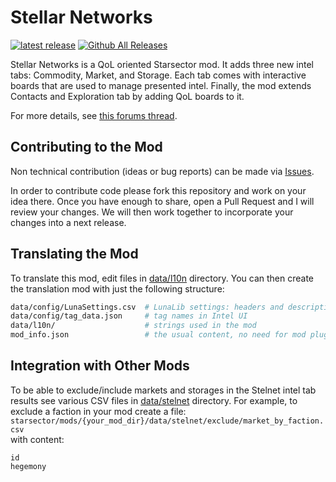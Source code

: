 # Stellar Networks

[![latest release](https://img.shields.io/github/v/release/jaghaimo/stelnet?label=download%20latest)](https://github.com/jaghaimo/stelnet/releases/latest)
[![Github All Releases](https://img.shields.io/github/downloads/jaghaimo/stelnet/total.svg)](https://github.com/jaghaimo/stelnet/releases)

Stellar Networks is a QoL oriented Starsector mod.
It adds three new intel tabs: Commodity, Market, and Storage.
Each tab comes with interactive boards that are used to manage presented intel.
Finally, the mod extends Contacts and Exploration tab by adding QoL boards to it.

For more details, see [this forums thread](https://fractalsoftworks.com/forum/index.php?topic=20836).

## Contributing to the Mod

Non technical contribution (ideas or bug reports) can be made via [Issues](https://github.com/jaghaimo/stelnet/issues).

In order to contribute code please fork this repository and work on your idea there.
Once you have enough to share, open a Pull Request and I will review your changes.
We will then work together to incorporate your changes into a next release.

## Translating the Mod

To translate this mod, edit files in [data/l10n](assets/data/l10n) directory.
You can then create the translation mod with just the following structure:

```bash
data/config/LunaSettings.csv  # LunaLib settings: headers and description
data/config/tag_data.json     # tag names in Intel UI
data/l10n/                    # strings used in the mod
mod_info.json                 # the usual content, no need for mod plugin
```

## Integration with Other Mods

To be able to exclude/include markets and storages in the Stelnet intel tab results
see various CSV files in [data/stelnet](assets/data/stelnet) directory.
For example, to exclude a faction in your mod create a file:  
`starsector/mods/{your_mod_dir}/data/stelnet/exclude/market_by_faction.csv`  
with content:
```text
id
hegemony
```
